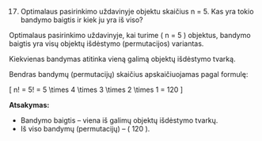 17. Optimalaus pasirinkimo uždavinyje objektu skaičius n = 5. Kas yra tokio bandymo baigtis
ir kiek ju yra iš viso?

Optimalaus pasirinkimo uždavinyje, kai turime \( n = 5 \) objektus, bandymo baigtis yra visų objektų išdėstymo (permutacijos) variantas.

Kiekvienas bandymas atitinka vieną galimą objektų išdėstymo tvarką.

Bendras bandymų (permutacijų) skaičius apskaičiuojamas pagal formulę:

\[
n! = 5! = 5 \times 4 \times 3 \times 2 \times 1 = 120
\]

**Atsakymas:**

- Bandymo baigtis – viena iš galimų objektų išdėstymo tvarkų.
- Iš viso bandymų (permutacijų) – \( 120 \).
